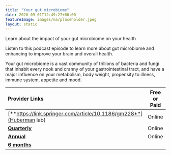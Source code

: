 ```yaml
---
title: "Your gut microbiome"
date: 2020-09-01T12:49:27+06:00
featureImage: images/ma/placeholder.jpeg
layout: static
---
```


Learn about the impact of your gut microbiome on your health

Listen to this podcast episode to learn more about gut microbiome and enhancing to improve your brain and overall health.

Your gut microbiome is a vast community of trillions of bacteria and fungi that inhabit every nook and cranny of your gastrointestinal tract, and have a major influence on your metabolism, body weight, propensity to illness, immune system, appetite and mood.

| Provider Links      | Free or Paid  |  
| :-----------          | :--------------:      |  
| [**https://link.springer.com/article/10.1186/gm228**](Huberman lab) | Online | 
| [**Quarterly**](Healthline) | Online | 
| [**Annual**](Symprove) | Online | 
| [**6 months**]() |  | 
  

<br/><br/>







